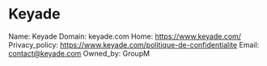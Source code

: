 
# Keyade

Name: Keyade
Domain: keyade.com
Home: https://www.keyade.com/
Privacy_policy: https://www.keyade.com/politique-de-confidentialite
Email: contact@keyade.com
Owned_by: GroupM
